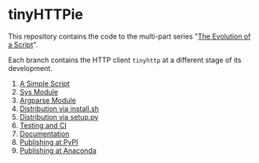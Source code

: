 # tinyHTTPie

This repository contains the code to the multi-part series "[The Evolution of a Script](https://the-coding-lab.com/posts/the-evolution-of-a-script/)".

Each branch contains the HTTP client `tinyhttp` at a different stage of its development.

1. [A Simple Script](https://github.com/NiklasTiede/tinyHTTPie/tree/1-Simple-Script)
2. [Sys Module](https://github.com/NiklasTiede/tinyHTTPie/tree/2-Sys-Module)
3. [Argparse Module](https://github.com/NiklasTiede/tinyHTTPie/tree/3-Argparse-Module)
4. [Distribution via install.sh](https://github.com/NiklasTiede/tinyHTTPie/tree/4-Distributing-by-Installscript)
5. [Distribution via setup.py](https://github.com/NiklasTiede/tinyHTTPie/tree/5-Distributing-by-Setup-File)
6. [Testing and CI](https://github.com/NiklasTiede/tinyHTTPie/tree/6-Testing-and-CI)
7. [Documentation](https://github.com/NiklasTiede/tinyHTTPie/tree/7-Documentation)
8. [Publishing at PyPI](https://github.com/NiklasTiede/tinyHTTPie/tree/8-Publishing-at-PyPI)
9. [Publishing at Anaconda](https://github.com/NiklasTiede/tinyHTTPie/tree/9-Publishing-at-Anaconda)
